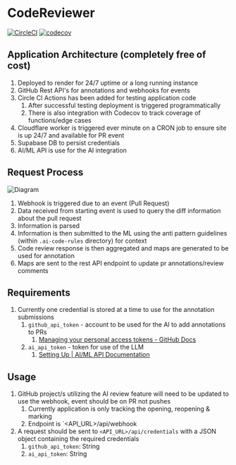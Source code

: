 # CodeReviewer

[![CircleCI](https://dl.circleci.com/status-badge/img/gh/ttaylor92/code_reviewer/tree/master.svg?style=svg&circle-token=CCIPRJ_EW8pczxe9JWQVnikpLwyWC_7024332fff056faf3e1dfc74dcef39a85189fe3b)](https://dl.circleci.com/status-badge/redirect/gh/ttaylor92/code_reviewer/tree/master)
[![codecov](https://codecov.io/gh/ttaylor92/code_reviewer/graph/badge.svg?token=PTLD0JOI75)](https://codecov.io/gh/ttaylor92/code_reviewer)

## Application Architecture (completely free of cost)
1. Deployed to render for 24/7 uptime or a long running instance
2. GitHub Rest API's for annotations and webhooks for events
3. Circle CI Actions has been added for testing application code
	1. After successful testing deployment is triggered programmatically
	2. There is also integration with Codecov to track coverage of functions/edge cases
4. Cloudflare worker is triggered ever minute on a CRON job to ensure site is up 24/7 and available for PR event
5. Supabase DB to persist credentials
6. AI/ML API is use for the AI integration

## Request Process
![Diagram](https://i.imgur.com/kOHGstw.png)
1. Webhook is triggered due to an event (Pull Request)
2. Data received from starting event is used to query the diff information about the pull request
3. Information is parsed
4. Information is then submitted to the ML using the anti pattern guidelines (within `.ai-code-rules` directory) for context
5. Code review response is then aggregated and maps are generated to be used for annotation
6. Maps are sent to the rest API endpoint to update pr annotations/review comments

## Requirements
1. Currently one credential is stored at a time to use for the annotation submissions
	1. `github_api_token` - account to be used for the AI to add annotations to PRs
		1. [Managing your personal access tokens - GitHub Docs](https://docs.github.com/en/authentication/keeping-your-account-and-data-secure/managing-your-personal-access-tokens)
	2. `ai_api_token` - token for use of the LLM
		1. [Setting Up | AI/ML API Documentation](https://docs.aimlapi.com/quickstart/setting-up#generating-an-aiml-api-key)

## Usage
1. GitHub project/s utilizing the AI review feature will need to be updated to use the webhook, event should be on PR not pushes
	1. Currently application is only tracking the opening, reopening & marking
	2. Endpoint is `<API_URL>/api/webhook
2. A request should be sent to `<API_URL>/api/credentials` with a JSON object containing the required credentials
	1. `github_api_token`: String
	2. `ai_api_token`: String
